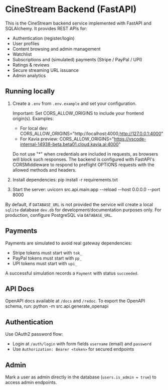 # CineStream Backend (FastAPI)

This is the CineStream backend service implemented with FastAPI and SQLAlchemy. It provides REST APIs for:
- Authentication (register/login)
- User profiles
- Content browsing and admin management
- Watchlist
- Subscriptions and (simulated) payments (Stripe / PayPal / UPI)
- Ratings & reviews
- Secure streaming URL issuance
- Admin analytics

## Running locally

1. Create a `.env` from `.env.example` and set your configuration.

   Important: Set CORS_ALLOW_ORIGINS to include your frontend origin(s). Examples:
   - For local dev: CORS_ALLOW_ORIGINS="http://localhost:4000,http://127.0.0.1:4000"
   - For Kavia preview: CORS_ALLOW_ORIGINS="https://vscode-internal-14938-beta.beta01.cloud.kavia.ai:4000"

   Do not use "*" when credentials are included in requests, as browsers will block such responses. The backend is configured with FastAPI's CORSMiddleware to respond to preflight OPTIONS requests with the allowed methods and headers.

2. Install dependencies:
   pip install -r requirements.txt
3. Start the server:
   uvicorn src.api.main:app --reload --host 0.0.0.0 --port 8000

By default, if `DATABASE_URL` is not provided the service will create a local `sqlite` database `dev.db` for development/documentation purposes only. For production, configure PostgreSQL via `DATABASE_URL`.

## Payments

Payments are simulated to avoid real gateway dependencies:
- Stripe tokens must start with `tok_`
- PayPal tokens must start with `pp_`
- UPI tokens must start with `upi_`

A successful simulation records a `Payment` with status `succeeded`.

## API Docs

OpenAPI docs available at `/docs` and `/redoc`. To export the OpenAPI schema, run:
python -m src.api.generate_openapi

## Authentication

Use OAuth2 password flow:
- Login at `/auth/login` with form fields `username` (email) and `password`
- Use `Authorization: Bearer <token>` for secured endpoints

## Admin

Mark a user as admin directly in the database (`users.is_admin = true`) to access admin endpoints.
